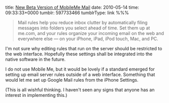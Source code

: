 title: [New Beta Version of MobileMe Mail](http://www.apple.com/mobileme/news/2010/05/the-next-mobileme-mail-now-in-beta.html)
date: 2010-05-14
time: 09:33:33+0000
tumblr: 597733466
tumblrType: link
%%%

> Mail rules help you reduce inbox clutter by automatically filing messages into folders you select ahead of time. Set them up at me.com, and your rules organize your incoming email on the web and everywhere else — on your iPhone, iPad, iPod touch, Mac, and PC.

I'm not sure why editing rules that run on the server should be restricted to the web interface. Hopefully these settings shall be integrated into the native software in the future. 

I do not use Mobile Me, but it would be lovely if a standard emerged for setting up email server rules outside of a web interface. Something that would let me set up Google Mail rules from the iPhone Settings.

(This is all wishful thinking. I haven't seen any signs that anyone has an interest in implementing this.)
